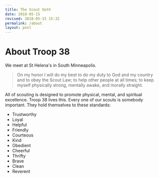```yaml
---
title: The Scout Oath
date: 2018-05-15
revised: 2018-05-15 15:32 
permalink: /about
layout: post
---
```


# About Troop 38

We meet at St Helena's in South Minneapolis.

> On my honor I will do my best to do my duty to God and my country and to obey the Scout Law; to help other people at all times; to keep myself physically strong, mentally awake, and morally straight.

All of scouting is designed to promote physical, mental, and spiritual excellence. Troop 38 lives this. Every one of our scouts is somebody important. They hold themselves to these standards:

* Trustworthy
* Loyal
* Helpful
* Friendly
* Courteous
* Kind
* Obedient
* Cheerful
* Thrifty
* Brave  
* Clean  
* Reverent  
